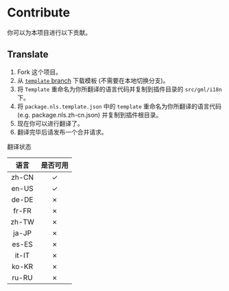 # Contribute

你可以为本项目进行以下贡献。

## Translate

1. Fork 这个项目。
2. 从 [`template` branch](https://github.com/LiarOnce/gml-support/tree/template) 下载模板 (不需要在本地切换分支)。
3. 将 `Template` 重命名为你所翻译的语言代码并复制到插件目录的 `src/gml/i18n` 下。
4. 将 `package.nls.template.json` 中的 `template` 重命名为你所翻译的语言代码 (e.g. package.nls.zh-cn.json) 并复制到插件根目录。
5. 现在你可以进行翻译了。
6. 翻译完毕后请发布一个合并请求。

翻译状态

| 语言  | 是否可用 |
| :---: | :------: |
| zh-CN |    ✓     |
| en-US |    ✓     |
| de-DE |    ✗     |
| fr-FR |    ✗     |
| zh-TW |    ✗     |
| ja-JP |    ✗     |
| es-ES |    ✗     |
| it-IT |    ✗     |
| ko-KR |    ✗     |
| ru-RU |    ✗     |